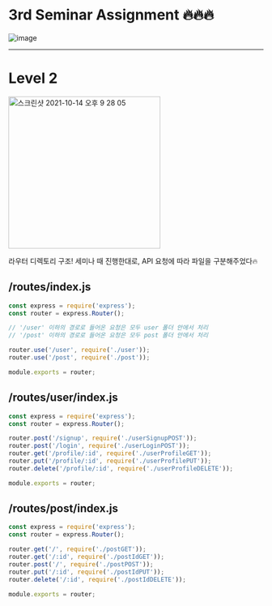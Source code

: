 # 3rd Seminar Assignment :fire::fire::fire:

![image](https://user-images.githubusercontent.com/49263163/142497003-aea63600-82b7-4899-ada7-021dec9c9a4c.png)

---

# Level 2 

<img width="300" alt="스크린샷 2021-10-14 오후 9 28 05" src="https://user-images.githubusercontent.com/49263163/142497254-77e4fba0-1d12-4378-8239-0f3b059d6607.png">

라우터 디렉토리 구조!
세미나 때 진행한대로, API 요청에 따라 파일을 구분해주었다🔥

## /routes/index.js

```javascript
const express = require('express');
const router = express.Router();

// '/user' 이하의 경로로 들어온 요청은 모두 user 폴더 안에서 처리
// '/post' 이하의 경로로 들어온 요청은 모두 post 폴더 안에서 처리

router.use('/user', require('./user'));
router.use('/post', require('./post'));

module.exports = router;
```

## /routes/user/index.js

```javascript
const express = require('express');
const router = express.Router();

router.post('/signup', require('./userSignupPOST'));
router.post('/login', require('./userLoginPOST'));
router.get('/profile/:id', require('./userProfileGET'));
router.put('/profile/:id', require('./userProfilePUT'));
router.delete('/profile/:id', require('./userProfileDELETE'));

module.exports = router;
```

## /routes/post/index.js

```javascript
const express = require('express');
const router = express.Router();

router.get('/', require('./postGET'));
router.get('/:id', require('./postIdGET'));
router.post('/', require('./postPOST'));
router.put('/:id', require('./postIdPUT'));
router.delete('/:id', require('./postIdDELETE'));

module.exports = router;

```

